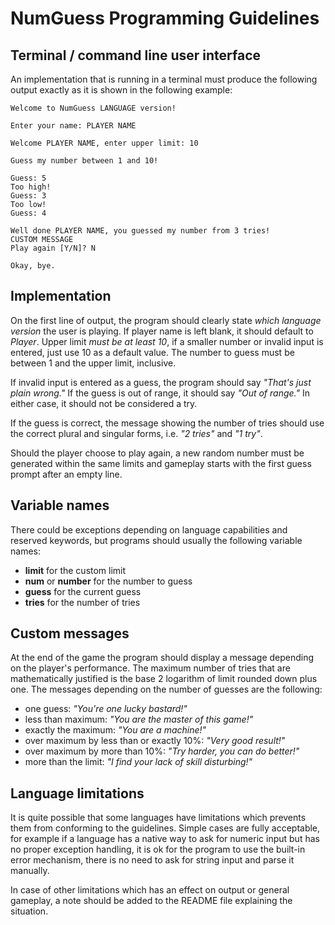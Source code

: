 # NumGuess Programming Guidelines

## Terminal / command line user interface

An implementation that is running in a terminal must produce the following output exactly as it is shown in the following example:

```
Welcome to NumGuess LANGUAGE version!

Enter your name: PLAYER NAME

Welcome PLAYER NAME, enter upper limit: 10

Guess my number between 1 and 10!

Guess: 5
Too high!
Guess: 3
Too low!
Guess: 4

Well done PLAYER NAME, you guessed my number from 3 tries!
CUSTOM MESSAGE
Play again [Y/N]? N

Okay, bye.
```

## Implementation

On the first line of output, the program should clearly state *which language version* the user is playing. If player name is left blank, it should default to *Player*. Upper limit *must be at least 10*, if a smaller number or invalid input is entered, just use 10 as a default value. The number to guess must be between 1 and the upper limit, inclusive.

If invalid input is entered as a guess, the program should say *"That's just plain wrong."* If the guess is out of range, it should say *"Out of range."* In either case, it should not be considered a try.

If the guess is correct, the message showing the number of tries should use the correct plural and singular forms, i.e. *"2 tries"* and *"1 try"*.

Should the player choose to play again, a new random number must be generated within the same limits and gameplay starts with the first guess prompt after an empty line.

## Variable names

There could be exceptions depending on language capabilities and reserved keywords, but programs should usually the following variable names:

- **limit** for the custom limit
- **num** or **number** for the number to guess
- **guess** for the current guess
- **tries** for the number of tries

## Custom messages

At the end of the game the program should display a message depending on the player's performance. The maximum number of tries that are mathematically justified is the base 2 logarithm of limit rounded down plus one. The messages depending on the number of guesses are the following:

- one guess: *"You're one lucky bastard!"*
- less than maximum: *"You are the master of this game!"*
- exactly the maximum: *"You are a machine!"*
- over maximum by less than or exactly 10%: *"Very good result!"*
- over maximum by more than 10%: *"Try harder, you can do better!"*
- more than the limit: *"I find your lack of skill disturbing!"*

## Language limitations

It is quite possible that some languages have limitations which prevents them from conforming to the guidelines. Simple cases are fully acceptable, for example if a language has a native way to ask for numeric input but has no proper exception handling, it is ok for the program to use the built-in error mechanism, there is no need to ask for string input and parse it manually.

In case of other limitations which has an effect on output or general gameplay, a note should be added to the README file explaining the situation.
